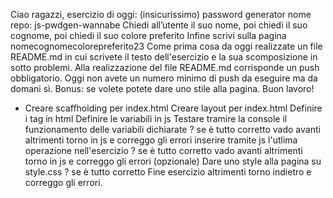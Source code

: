 Ciao ragazzi,
esercizio di oggi: (insicurissimo) password generator
nome repo: js-pwdgen-wannabe
Chiedi all’utente il suo nome,
poi chiedi il suo cognome,
poi chiedi il suo colore preferito
Infine scrivi sulla pagina nomecognomecolorepreferito23
Come prima cosa da oggi realizzate un file README.md in cui scrivete il testo dell'esercizio e la sua scomposizione in sotto problemi. Alla realizzazione del file README.md corrisponde un push obbligatorio.
Oggi non avete un numero minimo di push da eseguire ma da domani sì.
Bonus: se volete potete dare uno stile alla pagina.
Buon lavoro!

- Creare scaffholding per index.html
Creare layout per index.html
Definire i tag in html
Definire le variabili in js
Testare tramire la console il funzionamento delle variabili dichiarate
? se è tutto corretto
   vado avanti
altrimenti 
   torno in js e correggo gli errori
inserire tramite js l'utlima operazione nell'esercizio
? se è tutto corretto
   vado avanti
altrimenti 
   torno in js e correggo gli errori
(opzionale) Dare uno style alla pagina su style.css
? se è tutto corretto
   Fine esercizio
altrimenti 
   torno indietro e correggo gli errori.

